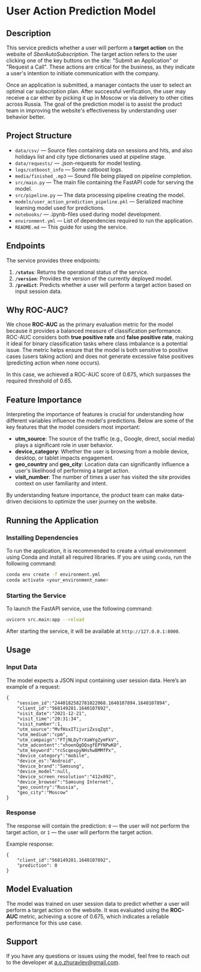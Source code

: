 # User Action Prediction Model

## Description

  
This service predicts whether a user will perform a **target action** on the website of *SberAutoSubscription*. The target action refers to the user clicking one of the key buttons on the site: "Submit an Application" or "Request a Call". These actions are critical for the business, as they indicate a user's intention to initiate communication with the company. 

Once an application is submitted, a manager contacts the user to select an optimal car subscription plan. After successful verification, the user may receive a car either by picking it up in Moscow or via delivery to other cities across Russia. The goal of the prediction model is to assist the product team in improving the website's effectiveness by understanding user behavior better.

## Project Structure

- `data/csv/` — Source files containing data on sessions and hits, and also holidays list and city type dictionaries used at pipeline stage.
- `data/requests/` — .json-requests for model testing.
- `logs/catboost_info` — Some catboost logs.
- `media/finished_.mp3` — Sound file being played on pipeline completion.
- `src/main.py` — The main file containing the FastAPI code for serving the model.
- `src/pipeline.py` — The data processing pipeline creating the model.
- `models/user_action_prediction_pipeline.pkl` — Serialized machine learning model used for predictions.
- `notebooks/` — .ipynb-files used during model development.
- `environment.yml` — List of dependencies required to run the application.
- `README.md` — This guide for using the service.

## Endpoints 
The service provides three endpoints: 
1. **`/status`**: Returns the operational status of the service. 
2. **`/version`**: Provides the version of the currently deployed model. 
3. **`/predict`**: Predicts whether a user will perform a target action based on input session data.

## Why ROC-AUC?

We chose **ROC-AUC** as the primary evaluation metric for the model because it provides a balanced measure of classification performance. ROC-AUC considers both **true positive rate** and **false positive rate**, making it ideal for binary classification tasks where class imbalance is a potential issue. The metric helps ensure that the model is both sensitive to positive cases (users taking action) and does not generate excessive false positives (predicting action when none occurs).

In this case, we achieved a ROC-AUC score of 0.675, which surpasses the required threshold of 0.65.

## Feature Importance

Interpreting the importance of features is crucial for understanding how different variables influence the model's predictions. Below are some of the key features that the model considers most important:

- **utm_source**: The source of the traffic (e.g., Google, direct, social media) plays a significant role in user behavior.
- **device_category**: Whether the user is browsing from a mobile device, desktop, or tablet impacts engagement.
- **geo_country** and **geo_city**: Location data can significantly influence a user's likelihood of performing a target action.
- **visit_number**: The number of times a user has visited the site provides context on user familiarity and intent.

By understanding feature importance, the product team can make data-driven decisions to optimize the user journey on the website.

## Running the Application

### Installing Dependencies

To run the application, it is recommended to create a virtual environment using Conda and install all required libraries. If you are using `conda`, run the following command:
  
```bash
conda env create -f environment.yml
conda activate <your_environment_name>
```

### Starting the Service

To launch the FastAPI service, use the following command:

```bash
uvicorn src.main:app --reload
```

After starting the service, it will be available at `http://127.0.0.1:8000`.


## Usage

### Input Data

The model expects a JSON input containing user session data. Here’s an example of a request:

```
{
	"session_id":"2440182582781022068.1640107894.1640107894",
	"client_id":"568149281.1640107892",
	"visit_date":"2021-12-21",
	"visit_time":"20:31:34",
	"visit_number":1,
	"utm_source":"MvfHsxITijuriZxsqZqt",
	"utm_medium":"cpm",
	"utm_campaign":"FTjNLDyTrXaWYgZymFkV",
	"utm_adcontent":"xhoenQgDQsgfEPYNPwKO",
	"utm_keyword":"rcScqexpyNHshwBMMfPx",
	"device_category":"mobile",
	"device_os":"Android",
	"device_brand":"Samsung",
	"device_model":null,
	"device_screen_resolution":"412x892",
	"device_browser":"Samsung Internet",
	"geo_country":"Russia",
	"geo_city":"Moscow"
}
```

### Response

The response will contain the prediction: `0` — the user will not perform the target action, or `1` — the user will perform the target action.

Example response:
```
{
	"client_id":"568149281.1640107892",
	"prediction": 0
}
```


## Model Evaluation

The model was trained on user session data to predict whether a user will perform a target action on the website. It was evaluated using the **ROC-AUC** metric, achieving a score of 0.675, which indicates a reliable performance for this use case.

## Support

If you have any questions or issues using the model, feel free to reach out to the developer at a.o.zhuravlev@gmail.com.
